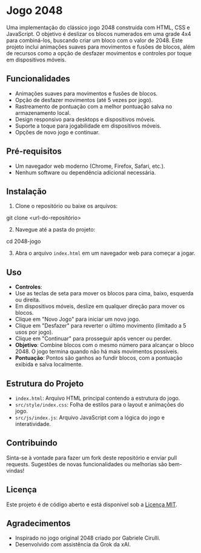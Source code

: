 # Jogo 2048

Uma implementação do clássico jogo 2048 construída com HTML, CSS e JavaScript. O objetivo é deslizar os blocos numerados em uma grade 4x4 para combiná-los, buscando criar um bloco com o valor de 2048. Este projeto inclui animações suaves para movimentos e fusões de blocos, além de recursos como a opção de desfazer movimentos e controles por toque em dispositivos móveis.

## Funcionalidades
- Animações suaves para movimentos e fusões de blocos.
- Opção de desfazer movimentos (até 5 vezes por jogo).
- Rastreamento de pontuação com a melhor pontuação salva no armazenamento local.
- Design responsivo para desktops e dispositivos móveis.
- Suporte a toque para jogabilidade em dispositivos móveis.
- Opções de novo jogo e continuar.

## Pré-requisitos
- Um navegador web moderno (Chrome, Firefox, Safari, etc.).
- Nenhum software ou dependência adicional necessária.

## Instalação
1. Clone o repositório ou baixe os arquivos:

git clone <url-do-repositório>

2. Navegue até a pasta do projeto:

cd 2048-jogo

3. Abra o arquivo `index.html` em um navegador web para começar a jogar.

## Uso
- **Controles**:
- Use as teclas de seta para mover os blocos para cima, baixo, esquerda ou direita.
- Em dispositivos móveis, deslize em qualquer direção para mover os blocos.
- Clique em "Novo Jogo" para iniciar um novo jogo.
- Clique em "Desfazer" para reverter o último movimento (limitado a 5 usos por jogo).
- Clique em "Continuar" para prosseguir após vencer ou perder.
- **Objetivo**: Combine blocos com o mesmo número para alcançar o bloco 2048. O jogo termina quando não há mais movimentos possíveis.
- **Pontuação**: Pontos são ganhos ao fundir blocos, com a pontuação exibida e salva localmente.

## Estrutura do Projeto
- `index.html`: Arquivo HTML principal contendo a estrutura do jogo.
- `src/style/index.css`: Folha de estilos para o layout e animações do jogo.
- `src/js/index.js`: Arquivo JavaScript com a lógica do jogo e interatividade.

## Contribuindo
Sinta-se à vontade para fazer um fork deste repositório e enviar pull requests. Sugestões de novas funcionalidades ou melhorias são bem-vindas!

## Licença
Este projeto é de código aberto e está disponível sob a [Licença MIT](LICENSE).

## Agradecimentos
- Inspirado no jogo original 2048 criado por Gabriele Cirulli.
- Desenvolvido com assistência da Grok da xAI.
